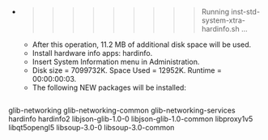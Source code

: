 * >>>>>>>>> Running inst-std-system-xtra-hardinfo.sh ...
  * After this operation, 11.2 MB of additional disk space will be used.
  * Install hardware info apps: hardinfo.
  * Insert System Information menu in Administration.
  * Disk size = 7099732K. Space Used = 12952K. Runtime = 00:00:00:03.
  * The following NEW packages will be installed:
  ```bash
glib-networking glib-networking-common glib-networking-services hardinfo hardinfo2
libjson-glib-1.0-0 libjson-glib-1.0-common libproxy1v5 libqt5opengl5 libsoup-3.0-0
libsoup-3.0-common
  ```
